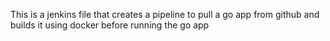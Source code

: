 This is a jenkins file that creates a pipeline to pull a go app from github and builds it using docker before running the go app
